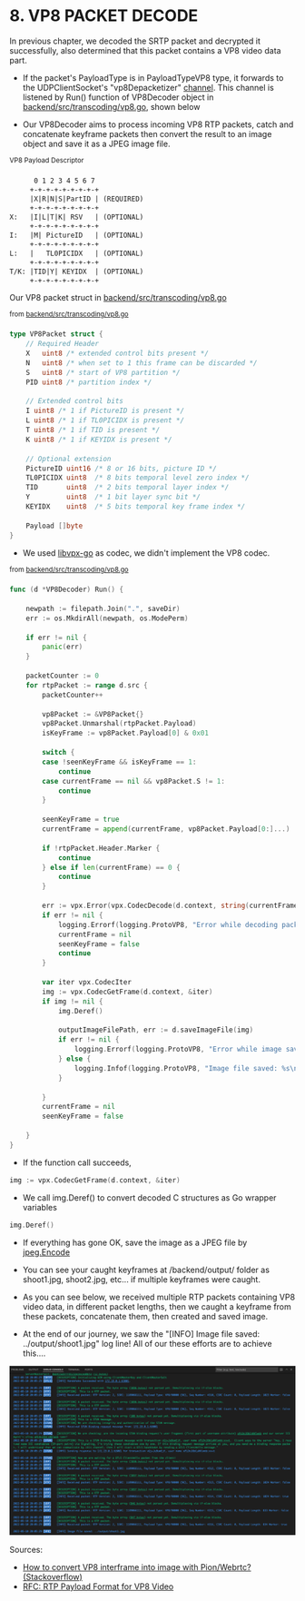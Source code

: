 # **8. VP8 PACKET DECODE**

In previous chapter, we decoded the SRTP packet and decrypted it successfully, also determined that this packet contains a VP8 video data part.

* If the packet's PayloadType is in PayloadTypeVP8 type, it forwards to the UDPClientSocket's "vp8Depacketizer" [channel](https://go.dev/tour/concurrency/2). This channel is listened by Run() function of VP8Decoder object in [backend/src/transcoding/vp8.go](../backend/src/transcoding/vp8.go), shown below

* Our VP8Decoder aims to process incoming VP8 RTP packets, catch and concatenate keyframe packets then convert the result to an image object and save it as a JPEG image file.

<sup>VP8 Payload Descriptor</sup>
```
      0 1 2 3 4 5 6 7 
     +-+-+-+-+-+-+-+-+
     |X|R|N|S|PartID | (REQUIRED)
     +-+-+-+-+-+-+-+-+
X:   |I|L|T|K| RSV   | (OPTIONAL)
     +-+-+-+-+-+-+-+-+
I:   |M| PictureID   | (OPTIONAL)
     +-+-+-+-+-+-+-+-+
L:   |   TL0PICIDX   | (OPTIONAL)
     +-+-+-+-+-+-+-+-+
T/K: |TID|Y| KEYIDX  | (OPTIONAL)
     +-+-+-+-+-+-+-+-+
```

Our VP8 packet struct in [backend/src/transcoding/vp8.go](../backend/src/transcoding/vp8.go)

<sup>from [backend/src/transcoding/vp8.go](../backend/src/transcoding/vp8.go)</sup>
```go
type VP8Packet struct {
	// Required Header
	X   uint8 /* extended control bits present */
	N   uint8 /* when set to 1 this frame can be discarded */
	S   uint8 /* start of VP8 partition */
	PID uint8 /* partition index */

	// Extended control bits
	I uint8 /* 1 if PictureID is present */
	L uint8 /* 1 if TL0PICIDX is present */
	T uint8 /* 1 if TID is present */
	K uint8 /* 1 if KEYIDX is present */

	// Optional extension
	PictureID uint16 /* 8 or 16 bits, picture ID */
	TL0PICIDX uint8  /* 8 bits temporal level zero index */
	TID       uint8  /* 2 bits temporal layer index */
	Y         uint8  /* 1 bit layer sync bit */
	KEYIDX    uint8  /* 5 bits temporal key frame index */

	Payload []byte
}
```

* We used [libvpx-go](https://github.com/xlab/libvpx-go) as codec, we didn't implement the VP8 codec.

<sup>from [backend/src/transcoding/vp8.go](../backend/src/transcoding/vp8.go)</sup>
```go
func (d *VP8Decoder) Run() {

	newpath := filepath.Join(".", saveDir)
	err := os.MkdirAll(newpath, os.ModePerm)

	if err != nil {
		panic(err)
	}

	packetCounter := 0
	for rtpPacket := range d.src {
		packetCounter++

		vp8Packet := &VP8Packet{}
		vp8Packet.Unmarshal(rtpPacket.Payload)
		isKeyFrame := vp8Packet.Payload[0] & 0x01

		switch {
		case !seenKeyFrame && isKeyFrame == 1:
			continue
		case currentFrame == nil && vp8Packet.S != 1:
			continue
		}

		seenKeyFrame = true
		currentFrame = append(currentFrame, vp8Packet.Payload[0:]...)

		if !rtpPacket.Header.Marker {
			continue
		} else if len(currentFrame) == 0 {
			continue
		}

		err := vpx.Error(vpx.CodecDecode(d.context, string(currentFrame), uint32(len(currentFrame)), nil, 0))
		if err != nil {
			logging.Errorf(logging.ProtoVP8, "Error while decoding packet: %s", err)
			currentFrame = nil
			seenKeyFrame = false
			continue
		}

		var iter vpx.CodecIter
		img := vpx.CodecGetFrame(d.context, &iter)
		if img != nil {
			img.Deref()

			outputImageFilePath, err := d.saveImageFile(img)
			if err != nil {
				logging.Errorf(logging.ProtoVP8, "Error while image saving: %s", err)
			} else {
				logging.Infof(logging.ProtoVP8, "Image file saved: %s\n", outputImageFilePath)
			}

		}
		currentFrame = nil
		seenKeyFrame = false

	}
}
```

* If the function call succeeds,
```go
img := vpx.CodecGetFrame(d.context, &iter)
```
* We call img.Deref() to convert decoded C structures as Go wrapper variables
```go
img.Deref()
```
* If everything has gone OK, save the image as a JPEG file by [jpeg.Encode](https://pkg.go.dev/image/jpeg#Encode)
* You can see your caught keyframes at /backend/output/ folder as shoot1.jpg, shoot2.jpg, etc... if multiple keyframes were caught.

* As you can see below, we received multiple RTP packets containing VP8 video data, in different packet lengths, then we caught a keyframe from these packets, concatenate them, then created and saved image.

* At the end of our journey, we saw the "[INFO] Image file saved: ../output/shoot1.jpg" log line! All of our these efforts are to achieve this....

![Image saved](images/08-01-image-saved.png)


Sources:
* [How to convert VP8 interframe into image with Pion/Webrtc? (Stackoverflow)](https://stackoverflow.com/questions/68859120/how-to-convert-vp8-interframe-into-image-with-pion-webrtc)
* [RFC: RTP Payload Format for VP8 Video](https://tools.ietf.org/id/draft-ietf-payload-vp8-05.html)
